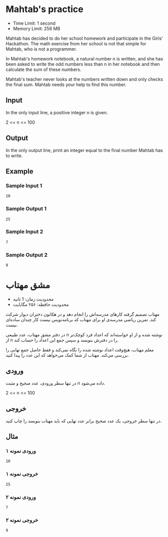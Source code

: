 # Mahtab's practice

- Time Limit: 1 second
- Memory Limit: 256 MB

Mahtab has decided to do her school homework and participate in the Girls' Hackathon. The math exercise from her school is not that simple for Mahtab, who is not a programmer.

In Mahtab's homework notebook, a natural number n is written, and she has been asked to write the odd numbers less than n in her notebook and then calculate the sum of these numbers.

Mahtab's teacher never looks at the numbers written down and only checks the final sum. Mahtab needs your help to find this number.

## Input

In the only input line, a positive integer n is given.

2 <= n <= 100

## Output

In the only output line, print an integer equal to the final number Mahtab has to write.

## Example

### Sample Input 1
```
10
```

### Sample Output 1
```
25
```

### Sample Input 2
```
7
```

### Sample Output 2
```
9
```



# مشق مهتاب

- محدودیت زمان: 1 ثانیه
- محدودیت حافظه: ۲۵۶ مگابایت

مهتاب تصمیم گرفته کارهای مدرسه‌اش را انجام دهد و در هکاتون دختران دیوار شرکت کند. تمرین ریاضی مدرسه‌ی او برای مهتاب که برنامه‌نویس نیست کار چندان ساده‌ای نیست.

در دفتر مشق مهتاب، عدد طبیعی n نوشته شده و از او خواسته‌اند که اعداد فرد کوچک‌تر از n را در دفترش بنویسد و سپس جمع این اعداد را حساب کند.

معلم مهتاب، هیچ‌وقت اعداد نوشته شده را نگاه نمی‌کند و فقط حاصل جمع نهایی را بررسی می‌کند. مهتاب از شما کمک می‌خواهد که این عدد را پیدا کنید.

## ورودی

در تنها سطر ورودی، عدد صحیح و مثبت n داده می‌شود.

2 <= n <= 100

## خروجی

در تنها سطر خروجی، یک عدد صحیح برابر عدد نهایی که باید مهتاب بنویسد را چاپ کنید.

## مثال

### ورودی نمونه ۱
```
10
```

### خروجی نمونه ۱

```
25
```

### ورودی نمونه ۲

```
7
```

### خروجی نمونه ۲

```
9
```